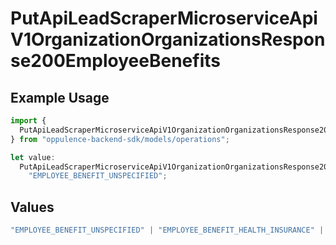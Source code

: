 # PutApiLeadScraperMicroserviceApiV1OrganizationOrganizationsResponse200EmployeeBenefits

## Example Usage

```typescript
import {
  PutApiLeadScraperMicroserviceApiV1OrganizationOrganizationsResponse200EmployeeBenefits,
} from "oppulence-backend-sdk/models/operations";

let value:
  PutApiLeadScraperMicroserviceApiV1OrganizationOrganizationsResponse200EmployeeBenefits =
    "EMPLOYEE_BENEFIT_UNSPECIFIED";
```

## Values

```typescript
"EMPLOYEE_BENEFIT_UNSPECIFIED" | "EMPLOYEE_BENEFIT_HEALTH_INSURANCE" | "EMPLOYEE_BENEFIT_RETIREMENT_PLAN" | "EMPLOYEE_BENEFIT_PAID_TIME_OFF" | "EMPLOYEE_BENEFIT_REMOTE_WORK"
```